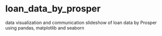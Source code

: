 # loan_data_by_prosper
data visualization and communication slideshow of loan data by Prosper using pandas, matplotlib and seaborn
